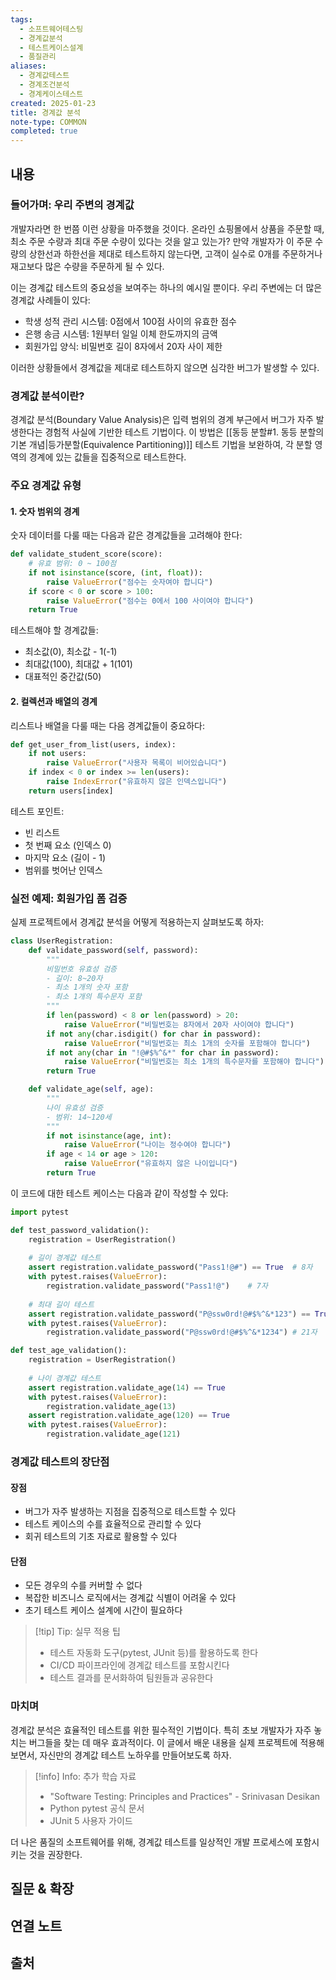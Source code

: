 ```yaml
---
tags:
  - 소프트웨어테스팅
  - 경계값분석
  - 테스트케이스설계
  - 품질관리
aliases:
  - 경계값테스트
  - 경계조건분석
  - 경계케이스테스트
created: 2025-01-23
title: 경계값 분석
note-type: COMMON
completed: true
---
```


## 내용

### 들어가며: 우리 주변의 경계값

개발자라면 한 번쯤 이런 상황을 마주했을 것이다. 온라인 쇼핑몰에서 상품을 주문할 때, 최소 주문 수량과 최대 주문 수량이 있다는 것을 알고 있는가? 만약 개발자가 이 주문 수량의 상한선과 하한선을 제대로 테스트하지 않는다면, 고객이 실수로 0개를 주문하거나 재고보다 많은 수량을 주문하게 될 수 있다.

이는 경계값 테스트의 중요성을 보여주는 하나의 예시일 뿐이다. 우리 주변에는 더 많은 경계값 사례들이 있다:

- 학생 성적 관리 시스템: 0점에서 100점 사이의 유효한 점수
- 은행 송금 시스템: 1원부터 일일 이체 한도까지의 금액
- 회원가입 양식: 비밀번호 길이 8자에서 20자 사이 제한

이러한 상황들에서 경계값을 제대로 테스트하지 않으면 심각한 버그가 발생할 수 있다.

### 경계값 분석이란?

경계값 분석(Boundary Value Analysis)은 입력 범위의 경계 부근에서 버그가 자주 발생한다는 경험적 사실에 기반한 테스트 기법이다. 이 방법은 [[동등 분할#1. 동등 분할의 기본 개념|등가분할(Equivalence Partitioning)]] 테스트 기법을 보완하여, 각 분할 영역의 경계에 있는 값들을 집중적으로 테스트한다.

### 주요 경계값 유형

#### 1. 숫자 범위의 경계

숫자 데이터를 다룰 때는 다음과 같은 경계값들을 고려해야 한다:

```python
def validate_student_score(score):
    # 유효 범위: 0 ~ 100점
    if not isinstance(score, (int, float)):
        raise ValueError("점수는 숫자여야 합니다")
    if score < 0 or score > 100:
        raise ValueError("점수는 0에서 100 사이여야 합니다")
    return True
```

테스트해야 할 경계값들:
- 최소값(0), 최소값 - 1(-1)
- 최대값(100), 최대값 + 1(101)
- 대표적인 중간값(50)

#### 2. 컬렉션과 배열의 경계

리스트나 배열을 다룰 때는 다음 경계값들이 중요하다:

```python
def get_user_from_list(users, index):
    if not users:
        raise ValueError("사용자 목록이 비어있습니다")
    if index < 0 or index >= len(users):
        raise IndexError("유효하지 않은 인덱스입니다")
    return users[index]
```

테스트 포인트:
- 빈 리스트
- 첫 번째 요소 (인덱스 0)
- 마지막 요소 (길이 - 1)
- 범위를 벗어난 인덱스

### 실전 예제: 회원가입 폼 검증

실제 프로젝트에서 경계값 분석을 어떻게 적용하는지 살펴보도록 하자:

```python
class UserRegistration:
    def validate_password(self, password):
        """
        비밀번호 유효성 검증
        - 길이: 8~20자
        - 최소 1개의 숫자 포함
        - 최소 1개의 특수문자 포함
        """
        if len(password) < 8 or len(password) > 20:
            raise ValueError("비밀번호는 8자에서 20자 사이여야 합니다")
        if not any(char.isdigit() for char in password):
            raise ValueError("비밀번호는 최소 1개의 숫자를 포함해야 합니다")
        if not any(char in "!@#$%^&*" for char in password):
            raise ValueError("비밀번호는 최소 1개의 특수문자를 포함해야 합니다")
        return True

    def validate_age(self, age):
        """
        나이 유효성 검증
        - 범위: 14~120세
        """
        if not isinstance(age, int):
            raise ValueError("나이는 정수여야 합니다")
        if age < 14 or age > 120:
            raise ValueError("유효하지 않은 나이입니다")
        return True
```

이 코드에 대한 테스트 케이스는 다음과 같이 작성할 수 있다:

```python
import pytest

def test_password_validation():
    registration = UserRegistration()
    
    # 길이 경계값 테스트
    assert registration.validate_password("Pass1!@#") == True  # 8자
    with pytest.raises(ValueError):
        registration.validate_password("Pass1!@")    # 7자
    
    # 최대 길이 테스트
    assert registration.validate_password("P@ssw0rd!@#$%^&*123") == True  # 20자
    with pytest.raises(ValueError):
        registration.validate_password("P@ssw0rd!@#$%^&*1234") # 21자

def test_age_validation():
    registration = UserRegistration()
    
    # 나이 경계값 테스트
    assert registration.validate_age(14) == True
    with pytest.raises(ValueError):
        registration.validate_age(13)
    assert registration.validate_age(120) == True
    with pytest.raises(ValueError):
        registration.validate_age(121)
```

### 경계값 테스트의 장단점

#### 장점
- 버그가 자주 발생하는 지점을 집중적으로 테스트할 수 있다
- 테스트 케이스의 수를 효율적으로 관리할 수 있다
- 회귀 테스트의 기초 자료로 활용할 수 있다

#### 단점
- 모든 경우의 수를 커버할 수 없다
- 복잡한 비즈니스 로직에서는 경계값 식별이 어려울 수 있다
- 초기 테스트 케이스 설계에 시간이 필요하다

> [!tip] Tip: 실무 적용 팁
> - 테스트 자동화 도구(pytest, JUnit 등)를 활용하도록 한다
> - CI/CD 파이프라인에 경계값 테스트를 포함시킨다
> - 테스트 결과를 문서화하여 팀원들과 공유한다

### 마치며

경계값 분석은 효율적인 테스트를 위한 필수적인 기법이다. 특히 초보 개발자가 자주 놓치는 버그들을 찾는 데 매우 효과적이다. 이 글에서 배운 내용을 실제 프로젝트에 적용해보면서, 자신만의 경계값 테스트 노하우를 만들어보도록 하자.

> [!info] Info: 추가 학습 자료
> - "Software Testing: Principles and Practices" - Srinivasan Desikan
> - Python pytest 공식 문서
> - JUnit 5 사용자 가이드

더 나은 품질의 소프트웨어를 위해, 경계값 테스트를 일상적인 개발 프로세스에 포함시키는 것을 권장한다.

## 질문 & 확장

## 연결 노트

## 출처